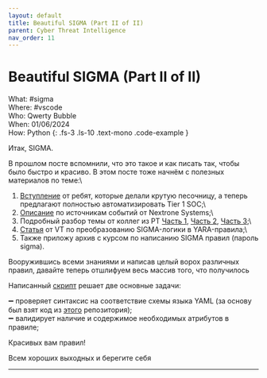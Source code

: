 ```yaml
---
layout: default
title: Beautiful SIGMA (Part II of II)
parent: Cyber Threat Intelligence
nav_order: 11
---
```

# Beautiful SIGMA (Part II of II)

What: #sigma\
Where: #vscode\
Who: Qwerty Bubble\
When: 01/06/2024\
How: Python
{: .fs-3 .ls-10 .text-mono .code-example }

Итак, SIGMA.

В прошлом посте вспомнили, что это такое и как писать так, чтобы было быстро и красиво. В этом посте тоже начнём с полезных материалов по теме:\
1) [Вступление] от ребят, которые делали крутую песочницу, а теперь предлагают полностью автоматизировать Tier 1 SOC;\
2) [Описание] по источникам событий от Nextrone Systems;\
3) Подробный разбор темы от коллег из PT [Часть 1], [Часть 2], [Часть 3];\
4) [Статья] от VT по преобразованию SIGMA-логики в YARA-правила;\
5) Также приложу архив c курсом по написанию SIGMA правил (пароль sigma).

Вооружившись всеми знаниями и написав целый ворох различных правил, давайте теперь отшлифуем весь массив того, что получилось

Написанный [скрипт] решает две основные задачи:

➖ проверяет синтаксис на соответствие схемы языка YAML  (за основу был взят код из [этого] репозитория);\
➖ валидирует наличие и содержимое необходимых атрибутов в правиле;

Красивых вам правил! 

Всем хороших выходных и берегите себя

----
[про сабж]:https://sigmahq.io/docs/guide/about.html
[Вступление]:https://intezer.com/blog/threat-hunting/intro-to-sigma-rules/
[Описание]:https://www.nextron-systems.com/2023/03/24/demystifying-sigma-log-sources/
[Часть 1]:https://habr.com/ru/companies/pt/articles/510480/
[Часть 2]:https://habr.com/ru/companies/pt/articles/513032/
[Часть 3]:https://habr.com/ru/companies/pt/articles/515532/
[Статья]:https://blog.virustotal.com/2023/06/threat-hunting-converting-sigma-to-yara.html
[скрипт]:https://github.com/QwertyBubble/sigma-validator
[этого]:https://github.com/rjbs/Rx